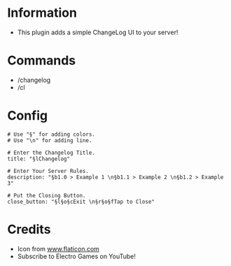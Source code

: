 # Information
- This plugin adds a simple ChangeLog UI to your server!
# Commands
 - /changelog
 - /cl
# Config
```
# Use "§" for adding colors.
# Use "\n" for adding line.

# Enter the Changelog Title.
title: "§lChangelog"

# Enter Your Server Rules.
description: "§b1.0 > Example 1 \n§b1.1 > Example 2 \n§b1.2 > Example 3"

# Put the Closing Button.
close_button: "§l§o§cExit \n§r§o§fTap to Close"
```
# Credits
- Icon from www.flaticon.com
- Subscribe to Electro Games on YouTube!
